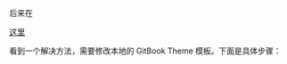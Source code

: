 后来在

[这里](https://github.com/maxkoryukov/theme-default/commit/811fcca17fcc84ad9ff3f940a4194dbffa62a31d)

看到一个解决方法，需要修改本地的 GitBook Theme 模板。下面是具体步骤：

